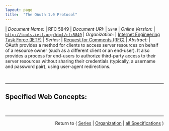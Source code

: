 ```yaml
---
layout: page
title:  "The OAuth 1.0 Protocol"
---
```


| *Document Name:* | RFC 5849
| *Document URI:* | `5849`
| *Online Version:* | [`http://tools.ietf.org/html/rfc5849`](http://tools.ietf.org/html/rfc5849)
| *Organization:* | [Internet Engineering Task Force (IETF)](..  "List of specification series by this organization")
| *Series:* | [Request for Comments (RFC)](.  "List of specifications in this series")
| *Abstract:* | OAuth provides a method for clients to access server resources on behalf of a resource owner (such as a different client or an end-user). It also provides a process for end-users to authorize third-party access to their server resources without sharing their credentials (typically, a username and password pair), using user-agent redirections.

<br/>
<hr/>

## Specified Web Concepts:



<br/>
<hr/>

<p style="text-align: right">Return to ( <a href="./">Series</a> | <a href="../">Organization</a> | <a href="../../">all Specifications</a> )</p>